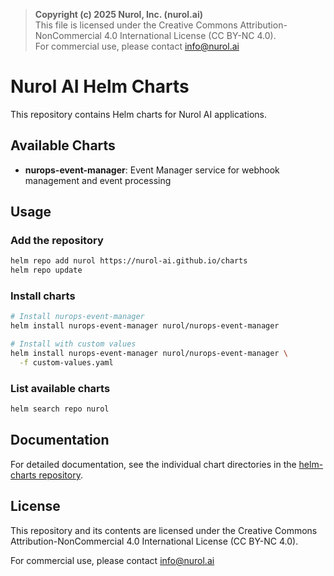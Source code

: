 > **Copyright (c) 2025 Nurol, Inc. (nurol.ai)**  
> This file is licensed under the Creative Commons Attribution-NonCommercial 4.0 International License (CC BY-NC 4.0).  
> For commercial use, please contact info@nurol.ai

# Nurol AI Helm Charts

This repository contains Helm charts for Nurol AI applications.

## Available Charts

- **nurops-event-manager**: Event Manager service for webhook management
  and event processing

## Usage

### Add the repository
```bash
helm repo add nurol https://nurol-ai.github.io/charts
helm repo update
```

### Install charts
```bash
# Install nurops-event-manager
helm install nurops-event-manager nurol/nurops-event-manager

# Install with custom values
helm install nurops-event-manager nurol/nurops-event-manager \
  -f custom-values.yaml
```

### List available charts
```bash
helm search repo nurol
```

## Documentation

For detailed documentation, see the individual chart directories in the
[helm-charts repository](https://github.com/Nurol-AI/helm-charts).

## License

This repository and its contents are licensed under the Creative Commons
Attribution-NonCommercial 4.0 International License (CC BY-NC 4.0).

For commercial use, please contact info@nurol.ai
